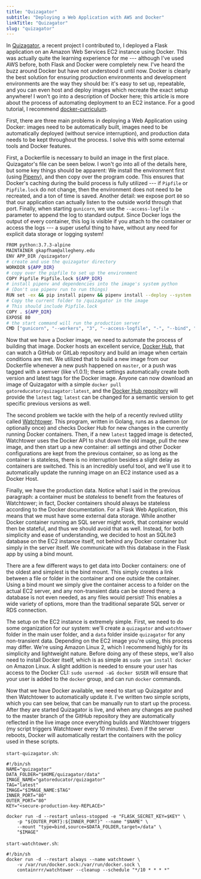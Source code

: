 ```yaml
---
title: "Quizagator"
subtitle: "Deploying a Web Application with AWS and Docker"
linkTitle: "Quizagator"
slug: "quizagator"
---
```


In [Quizagator](https://github.com/GatorEducator/quizagator), a recent project
I contributed to, I deployed a Flask application on an Amazon Web Services EC2
instance using Docker. This was actually quite the learning experience for me
--- although I've used AWS before, both Flask and Docker were completely new.
I've heard the buzz around Docker but have not understood it until now. Docker
is clearly the best solution for ensuring production environments and
development environments are the way they should be: it's easy to set up,
repeatable, and you can even host and deploy images which recreate the exact
setup anywhere! I won't go into a description of Docker here; this article is
more about the process of automating deployment to an EC2 instance. For a good
tutorial, I recommend [docker-curriculum](https://docker-curriculum.com/).

First, there are three main problems in deploying a Web Application using
Docker: images need to be automatically built, images need to be automatically
deployed (without service interruption), and production data needs to be kept
throughout the process. I solve this with some external tools and Docker
features.

First, a Dockerfile is necessary to build an image in the first place.
Quizagator's file can be seen below. I won't go into all of the details here,
but some key things should be apparent: We install the environment first (using
[Pipenv](https://docs.pipenv.org/)), and then copy over the program code. This
ensures that Docker's caching during the build process is fully utilized --- if
`Pipfile` or `Pipfile.lock` do not change, then the environment does not need
to be recreated, and a ton of time is saved. Another detail: we expose port
`80` so that our application can actually listen to the outside world through
that port. Finally, when starting `gunicorn`, we use the `--access-logfile -`
parameter to append the log to standard output. Since Docker logs the output of
every container, this log is visible if you attach to the container or access
the logs --- a super useful thing to have, without any need for explicit data
storage or logging system!

```bash
FROM python:3.7.3-alpine
MAINTAINER gkapfham@allegheny.edu
ENV APP_DIR /quizagator/
# create and use the quizagator directory
WORKDIR ${APP_DIR}
# copy over the pipfile to set up the environment
COPY Pipfile Pipfile.lock ${APP_DIR}
# install pipenv and dependencies into the image's system python
# (Don't use pipenv run to run things)
RUN set -ex && pip install pipenv && pipenv install --deploy --system
# Copy the current folder to /quizagator in the image
# This should include Pipfile.lock
COPY . ${APP_DIR}
EXPOSE 80
# the start command will run the production server
CMD ["gunicorn", "--workers", "3", "--access-logfile", "-", "--bind", "0.0.0.0:80", "application.wsgi:app"]
```

Now that we have a Docker image, we need to automate the process of building
that image. Docker hosts an excellent service, [Docker
Hub](https://hub.docker.com/), that can watch a GitHub or GitLab repository and
build an image when certain conditions are met. We utilized that to build a new
image from our Dockerfile whenever a new push happened on `master`, or a push
was tagged with a semver (like v1.0.1); these settings automatically create
both version and latest tags for the Docker image. Anyone can now download an
image of Quizagator with a simple `docker pull
gatoreducator/quizagator:latest`, and the [Docker Hub
repository](https://hub.docker.com/r/gatoreducator/quizagator) will provide the
`latest` tag; `latest` can be changed for a semantic version to get specific
previous versions as well.

The second problem we tackle with the help of a recently revived utility called
[Watchtower](https://github.com/containrrr/watchtower). This program, written
in Golang, runs as a daemon (or optionally once) and checks Docker Hub for new
changes in the currently running Docker containers. Then, if a new `latest`
tagged image is detected, Watchtower uses the Docker API to shut down the old
image, pull the new image, and then start up a new container: all settings and
other Docker configurations are kept from the previous container, so as long as
the container is stateless, there is no interruption besides a slight delay as
containers are switched. This is an incredibly useful tool, and we'll use it to
automatically update the running image on an EC2 instance used as a Docker
Host.

Finally, we have the production data. Notice what I said in the previous
paragraph: a container must be *stateless* to benefit from the features of
Watchtower; in fact, Docker containers should always be stateless according to
the Docker documentation. For a Flask Web Application, this means that we must
have some external data storage. While another Docker container running an SQL
server might work, that container would then be stateful, and thus we should
avoid that as well. Instead, for both simplicity and ease of understanding, we
decided to host an SQLite3 database on the EC2 instance itself, not behind any
Docker container but simply in the server itself. We communicate with this
database in the Flask app by using a bind mount.

There are a few different ways to get data into Docker containers: one of the
oldest and simplest is the bind mount. This simply creates a link between a
file or folder in the container and one outside the container. Using a bind
mount we simply give the container access to a folder on the actual EC2 server,
and any non-transient data can be stored there; a database is not even needed,
as any files would persist! This enables a wide variety of options, more than
the traditional separate SQL server or RDS connection.

The setup on the EC2 instance is extremely simple. First, we need to do some
organization for our system: we'll create a `quizagator` and `watchtower`
folder in the main user folder, and a `data` folder inside `quizagator` for any
non-transient data. Depending on the EC2 image you're using, this process may
differ. We're using Amazon Linux 2, which I recommend highly for its simplicity
and lightweight nature. Before doing any of these steps, we'll also need to
install Docker itself, which is as simple as `sudo yum install docker` on
Amazon Linux. A slight addition is needed to ensure your user has access to the
Docker CLI: `sudo usermod -aG docker $USER` will ensure that your user is added
to the `docker` group, and can run `docker` commands.

Now that we have Docker available, we need to start up Quizagator and then
Watchtower to automatically update it. I've written two simple scripts, which
you can see below, that can be manually run to start up the process. After they
are started Quizagator is live, and when any changes are pushed to the master
branch of the GitHub repository they are automatically reflected in the live
image once everything builds and Watchtower triggers (my script triggers
Watchtower every 10 minutes). Even if the server reboots, Docker will
automatically restart the containers with the policy used in these scripts.

`start-quizagator.sh`:

```
#!/bin/sh
NAME="quizagator"
DATA_FOLDER="$HOME/quizagator/data"
IMAGE_NAME="gatoreducator/quizagator"
TAG="latest"
IMAGE="$IMAGE_NAME:$TAG"
INNER_PORT="80"
OUTER_PORT="80"
KEY="<secure-production-key-REPLACE>"

docker run -d --restart unless-stopped -e "FLASK_SECRET_KEY=$KEY" \
    -p "${OUTER_PORT}:${INNER_PORT}" --name "$NAME" \
    --mount "type=bind,source=$DATA_FOLDER,target=/data" \
    "$IMAGE"
```

`start-watchtower.sh`:

```
#!/bin/sh
docker run -d --restart always --name watchtower \
    -v /var/run/docker.sock:/var/run/docker.sock \
    containrrr/watchtower --cleanup --schedule "*/10 * * * *"
```
